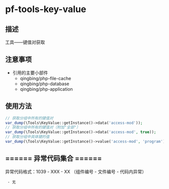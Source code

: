 # pf-tools-key-value
## 描述
工具——键值对获取

## 注意事项
- 引用的主要小部件
    - qingbing/php-file-cache
    - qingbing/php-database
    - qingbing/php-application

## 使用方法
```php
// 获取分组中所有的键值对
var_dump(\Tools\KeyValue::getInstance()->data('access-mod'));
// 获取分组中所有的键值对（附加"全部"）
var_dump(\Tools\KeyValue::getInstance()->data('access-mod', true));
// 获取分组中具体键的值
var_dump(\Tools\KeyValue::getInstance()->value('access-mod', 'program'));

```

## ====== 异常代码集合 ======

异常代码格式：1039 - XXX - XX （组件编号 - 文件编号 - 代码内异常）
```
 - 无
 
```